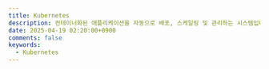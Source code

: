 ```yaml
---
title: Kubernetes
description: 컨테이너화된 애플리케이션을 자동으로 배포, 스케일링 및 관리하는 시스템입니다.
date: 2025-04-19 02:20:00+0900
comments: false
keywords:
  - Kubernetes
---
```

